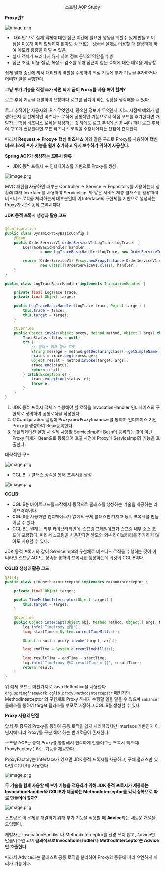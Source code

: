 <p align="center">스프링 AOP Study</p>


**Proxy란?**

![image.png](https://prod-files-secure.s3.us-west-2.amazonaws.com/06ae7d5d-218b-4fd2-8642-27c57f46daef/a2aadfea-418b-4253-a261-cf1efe43e63f/image.png)

- '대리인'으로 실제 객체에 대한 접근 이전에 필요한 행동을 취할수 있게 만들고 이 점을 이용해 미리 할당하지 않아도 상관 없는 것들을 실제로 이용할 대 할당하게 하여 메모리 용량을 아낄 수 있음
- 실제 객체가 드러나지 않게 하여 정보 은닉의 역할을 수행
- 접근 조절, 비용 절감, 복잡도 감소를 위해 접근이 힘든 객체에 대한 대역을 제공함

쉽게 말해 중간에 껴서 대리인의 역할을 수행하여 핵심 기능에 부가 기능을 추가하거나 어떠한 일을 수행한다. 

**그냥 부가 기능을 직접 추가 하면 되지 굳이 Proxy를 사용 해야 할까?**

로그 추적 기능을 개발하여 요청마다 로그를 남겨야 하는 상황을 생각해볼 수 있다.

로그 추적이란 사용자의 IP가 무엇인지, 중요한 정보가 무엇인지, 어느 시점에 예외가 발생하는지 등 전체적인 비즈니스 로직에 공통적인 기능으로서 직접 코드를 추가한다면 개발자는 핵심 비즈니스 로직을 작성하는 것 외에도 로그 추적에 신경 써야 하며 로그 추적의 구조가 변경된다면 모든 비즈니스 로직을 수정해야하는 단점이 존재한다. 

따라서  **Request → Proxy→ 핵심 비즈니스** 이와 같은 구조로 Proxy를 사용하여 **핵심 비즈니스에 부가 기능을 쉽게 추가하고 유지 보수하기 위하여 사용한다.**

**Spring AOP가 생성하는 프록시 종류**

- JDK 동적 프록시 → 인터페이스를 기반으로 Proxy를 생성

![image.png](https://prod-files-secure.s3.us-west-2.amazonaws.com/06ae7d5d-218b-4fd2-8642-27c57f46daef/a4a9a9b4-791b-415a-9f36-aa242d1902e3/image.png)

MVC 패턴을 사용하면 대부분 Controller → Service → Repository를 사용하는데 상황에 따라 Interface를 사용하여 ServiceImpl 와 같은 서비스 계층 클래스를 활용하여 비즈니스 로직을 처리하는게 대부분인데 이 Interface의 구현체를 기반으로 생성하는 Proxy가 JDK 동적 프록시이다.

**JDK 동적 프록시 생성과 활용 코드**

```java

@Configuration
public class DynamicProxyBasicConfig {
	@Bean
	public OrderServiceV1 orderServiceV1(LogTrace logTrace) {
	    LogTraceBasicHandler handler
	            = new LogTraceBasicHandler(logTrace, new OrderServiceImplV1(orderRepositoryV1(logTrace)));
	
	    return (OrderServiceV1) Proxy.newProxyInstance(OrderServiceV1.class.getClassLoader(),
	            new Class[]{OrderServiceV1.class}, handler);
	}
}

public class LogTraceBasicHandler implements InvocationHandler {

    private final LogTrace trace;
    private final Object target;

    public LogTraceBasicHandler(LogTrace trace, Object target) {
        this.trace = trace;
        this.target = target;
    }

    @Override
    public Object invoke(Object proxy, Method method, Object[] args) throws Throwable {
        TraceStatus status = null;
        try {
            // 클래스 메타 정보 포맷
            String message = method.getDeclaringClass().getSimpleName() + "." + method.getName() + "()";
            status = trace.begin(message);
            Object result = method.invoke(target, args);
            trace.end(status);
            return result;
        } catch(Exception e) {
            trace.exception(status, e);
            throw e;
        }
    }
}
```

1. JDK 동적 프록시 객체가 수행해야 할 로직을 InvocationHandler 인터페이스의 구현체로 정의하여 공통로직을 작성한다.
2. @Configuration 설정에 Proxy.newProxyInstance 를 통하여 인터페이스 기반 Proxy를 생성하여 Bean등록한다.
3. 애플리케이션 실행 시 실제 사용할 ServiceImpl의 Bean이 등록되는 것이 아닌 Proxy 객체가 Bean으로 등록되어 호출 시점에 Proxy가 ServiceImpl의 기능을 호출한다.

대략적인 구조

![image.png](https://prod-files-secure.s3.us-west-2.amazonaws.com/06ae7d5d-218b-4fd2-8642-27c57f46daef/be4b1fe7-b7fd-43fe-9843-1b936cbfc6b1/image.png)

- CGLIB → 클래스 상속을 통해 프록시를 생성

![image.png](https://prod-files-secure.s3.us-west-2.amazonaws.com/06ae7d5d-218b-4fd2-8642-27c57f46daef/0b9b2176-a584-4833-84a0-dc0265dac503/image.png)

**CGLIB**

- CGLIB는 바이트코드를 조작해서 동적으로 클래스를 생성하는 기술을 제공하는 라이브러리이다.
- CGLIB를 사용하면 인터페이스가 없어도 구체 클래스만 가지고 동적 프록시를 만들어낼 수 있다.
- CGLIB는 원래는 외부 라이브러리인데, 스프링 프레임워크가 스프링 내부 소스 코드에 포함했다. 따라서 스프링을 사용한다면 별도의 외부 라이브러리를 추가하지 않아도 사용할 수 있다.

JDK 동적 프록시와 같이 ServiceImpl의 구현체로 비즈니스 로직을 수행하는 것이 아니라면 스프링 AOP는 상속을 통하여 프록시를 생성하는데 이것이 CGLIB이다.

**CGLIB** **생성과 활용 코드**

```java
@Slf4j
public class TimeMethodInterceptor implements MethodInterceptor {

    private final Object target;

    public TimeMethodInterceptor(Object target) {
        this.target = target;
    }

    @Override
    public Object intercept(Object obj, Method method, Object[] args, MethodProxy proxy) throws Throwable {
        log.info("TimeProxy 실행");
        long startTime = System.currentTimeMillis();

        Object result = proxy.invoke(target, args);

        long endTime = System.currentTimeMillis();

        long resultTime = endTime - startTime;
        log.info("TimeProxy 종료 resultTime = {}", resultTime);
        return result;
    }
}
```

위 예제 코드도 마찬가지로 Java Reflection을 사용한다`org.springframework.cglib.proxy.MethodInterceptor` 패키지의 MethodInterceptor 의 구현체로 Proxy 객체가 수행할 일을 맡을 수 있으며 `Enhancer` 클래스를 통하여 target 클래스를 부모로 지정하고 CGLIB를 생성할 수 있다.

**Proxy 사용의 단점**

앞서 두 종류의 Proxy를 통하여 공통 로직을 쉽게 처리하였지만 Interface 기반인지 아닌지에 따라 Proxy를 구분 해야 하는 번거로움이 존재한다.

스프링 AOP는 동적 Proxy를 통합해서 편리하게 만들어주는 프록시 팩토리( ProxyFactory ) 라는 기능을 제공한다.

ProxyFactory는 Interface가 있으면 JDK 동적 프록시를 사용하고, 구체 클래스만 있다면 CGLIB를 사용한다

![image.png](https://prod-files-secure.s3.us-west-2.amazonaws.com/06ae7d5d-218b-4fd2-8642-27c57f46daef/b5f6c63f-05fa-41e6-8840-90da083f7888/image.png)

**두 기술을 함께 사용할 때 부가 기능을 적용하기 위해 JDK 동적 프록시가 제공하는 InvocationHandler와
CGLIB가 제공하는 MethodInterceptor를 각각 중복으로 따로 만들어야 할까?**

![image.png](https://prod-files-secure.s3.us-west-2.amazonaws.com/06ae7d5d-218b-4fd2-8642-27c57f46daef/e2589976-3711-49c6-9a47-4026e42cc639/image.png)

스프링은 이 문제를 해결하기 위해 부가 기능을 적용할 때 **Advice**라는 새로운 개념을 도입했다. 

개발자는 InvocationHandler 나  MethodInterceptor를 신경 쓰지 않고, Advice만 만들어주면 되며 **결과적으로 InvocationHandler나 MethodInterceptor는 Advice만 호출한다.**

따라서 Advice라는 클래스로 공통 로직을 분리하여 Proxy의 종류에 따라 유연하게 처리가 가능하다.
